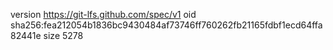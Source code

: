version https://git-lfs.github.com/spec/v1
oid sha256:fea212054b1836bc9430484af73746ff760262fb21165fdbf1ecd64ffa82441e
size 5278
